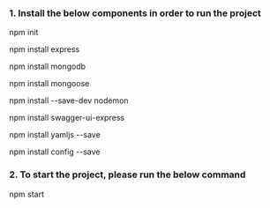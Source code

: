 ### 1. Install the below components in order to run the project

npm init

npm install express

npm install mongodb

npm install mongoose

npm install --save-dev nodemon

npm install swagger-ui-express

npm install yamljs --save

npm install config --save

### 2. To start the project, please run the below command

npm start


